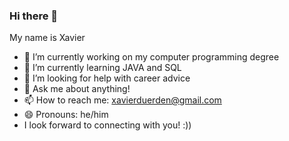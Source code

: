 ### Hi there 👋

<!--
**eggsaviour/eggsaviour** is a ✨ _special_ ✨ repository because its `README.md` (this file) appears on your GitHub profile.

Here are some ideas to get you started:
-->
My name is Xavier
- 🔭 I’m currently working on my computer programming degree
- 🌱 I’m currently learning JAVA and SQL
- 🤔 I’m looking for help with career advice
- 💬 Ask me about anything!
- 📫 How to reach me: xavierduerden@gmail.com 
- 😄 Pronouns: he/him
- I look forward to connecting with you! :))

